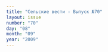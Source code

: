 ```yaml
---
title: "Сельские вести - Выпуск №70"
layout: issue
number: "70"
day: "08"
month: "09"
year: "2009"
---
```

